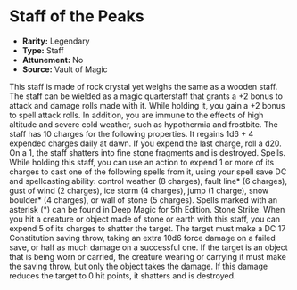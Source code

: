 # Staff of the Peaks

- **Rarity:** Legendary
- **Type:** Staff
- **Attunement:** No
- **Source:** Vault of Magic

This staff is made of rock crystal yet weighs the same as a wooden staff. The staff can be wielded as a magic quarterstaff that grants a +2 bonus to attack and damage rolls made with it. While holding it, you gain a +2 bonus to spell attack rolls. In addition, you are immune to the effects of high altitude and severe cold weather, such as hypothermia and frostbite. The staff has 10 charges for the following properties. It regains 1d6 + 4 expended charges daily at dawn. If you expend the last charge, roll a d20. On a 1, the staff shatters into fine stone fragments and is destroyed. Spells. While holding this staff, you can use an action to expend 1 or more of its charges to cast one of the following spells from it, using your spell save DC and spellcasting ability: control weather (8 charges), fault line* (6 charges), gust of wind (2 charges), ice storm (4 charges), jump (1 charge), snow boulder* (4 charges), or wall of stone (5 charges). Spells marked with an asterisk (*) can be found in Deep Magic for 5th Edition. Stone Strike. When you hit a creature or object made of stone or earth with this staff, you can expend 5 of its charges to shatter the target. The target must make a DC 17 Constitution saving throw, taking an extra 10d6 force damage on a failed save, or half as much damage on a successful one. If the target is an object that is being worn or carried, the creature wearing or carrying it must make the saving throw, but only the object takes the damage. If this damage reduces the target to 0 hit points, it shatters and is destroyed.

